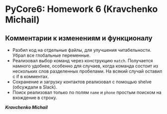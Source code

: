 # PyCore6: Homework 6 (Kravchenko Michail)

## Комментарии к изменениям и функционалу

- Разбил код на отдельные файлы, для улучшения читабельности. Убрал все глобальные переменные.
- Реализовал выбор команд через конструкцию `match`. Получается намного удобнее, особенно для случаев, когда команда состоит из нескольких слов разделенных пробелами. На всякий случай оставил с if в комментах.
- Сохранение и загрузку контактов реализовал с помощью shelve (обсуждали в Slack).
- Поиск реализовал только по полям `name` и `phone` простым поиском на вхождение в строку.

**_Kravchenko Michail_**
